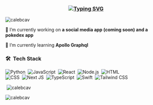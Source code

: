 <h3 align="center"><a href="https://git.io/typing-svg"><img src="https://readme-typing-svg.demolab.com?font=Fira+Code&size=25&pause=1000&color=F78100&background=15FF6800&center=true&vCenter=true&width=600&height=100&lines=Caleb+Caviness;Software+Engineer;Handsome+and+talented" alt="Typing SVG" /></a></h3>

<p align="left"> <img src="https://komarev.com/ghpvc/?username=calebcav&label=Profile%20views&color=0e75b6&style=flat" alt="calebcav" /> </p>

🔭 I’m currently working on **a social media app (coming soon) and a pokedex app**

🌱 I’m currently learning **Apollo Graphql**

### 🛠 &nbsp;Tech Stack

![Python](https://img.shields.io/badge/-Python-05122A?style=flat&logo=python)&nbsp;
![JavaScript](https://img.shields.io/badge/-JavaScript-05122A?style=flat&logo=javascript)&nbsp;
![React](https://img.shields.io/badge/-React-05122A?style=flat&logo=react)&nbsp;
![Node.js](https://img.shields.io/badge/-Node.js-05122A?style=flat&logo=node.js)&nbsp;
![HTML](https://img.shields.io/badge/-HTML-05122A?style=flat&logo=HTML5)\
![CSS](https://img.shields.io/badge/-CSS-05122A?style=flat&logo=CSS3&logoColor=1572B6)&nbsp;
![Next JS](https://img.shields.io/badge/-Nextjs-05122A?style=flat&logo=next.js&logoColor=white)&nbsp;
![TypeScript](https://img.shields.io/badge/-TypeScript-05122A?style=flat&logo=typescript)&nbsp;
![Swift](https://img.shields.io/badge/-Swift-05122A?style=flat&logo=swift)&nbsp;
![Tailwind CSS](https://img.shields.io/badge/-TailwindCSS-05122A?style=flat&logo=tailwindcss)&nbsp;



<p>&nbsp;<img align="center" src="https://github-readme-stats.vercel.app/api?username=calebcav&show_icons=true&locale=en" alt="calebcav" /></p>

<p><img align="center" src="https://github-readme-streak-stats.herokuapp.com/?user=calebcav&" alt="calebcav" /></p>
